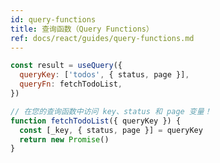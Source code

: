 ```yaml
---
id: query-functions
title: 查询函数（Query Functions）
ref: docs/react/guides/query-functions.md
---
```


[//]: # 'Example4'

```js
const result = useQuery({
  queryKey: ['todos', { status, page }],
  queryFn: fetchTodoList,
})

// 在您的查询函数中访问 key、status 和 page 变量！
function fetchTodoList({ queryKey }) {
  const [_key, { status, page }] = queryKey
  return new Promise()
}
```

[//]: # 'Example4'
```
